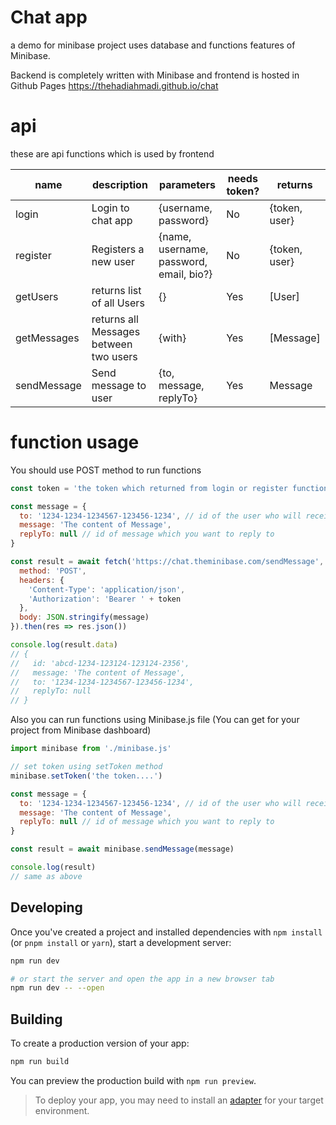 # Chat app
a demo for minibase project
uses database and functions features of Minibase. 

Backend is completely written with Minibase and frontend is hosted in Github Pages https://thehadiahmadi.github.io/chat

# api
these are api functions which is used by frontend

|name|description|parameters|needs token?|returns|
|---|---|---|---|---|
|login|Login to chat app|{username, password}|No|{token, user}|
|register|Registers a new user|{name, username, password, email, bio?}|No|{token, user}|
|getUsers|returns list of all Users|{}|Yes|[User]|
|getMessages|returns all Messages between two users|{with}|Yes|[Message]|
|sendMessage|Send message to user|{to, message, replyTo}|Yes|Message|

# function usage
You should use POST method to run functions

```js
const token = 'the token which returned from login or register functions'

const message = {
  to: '1234-1234-1234567-123456-1234', // id of the user who will receive the message
  message: 'The content of Message',
  replyTo: null // id of message which you want to reply to
}

const result = await fetch('https://chat.theminibase.com/sendMessage', {
  method: 'POST',
  headers: {
    'Content-Type': 'application/json',
    'Authorization': 'Bearer ' + token
  },
  body: JSON.stringify(message)
}).then(res => res.json())

console.log(result.data) 
// {
//   id: 'abcd-1234-123124-123124-2356', 
//   message: 'The content of Message', 
//   to: '1234-1234-1234567-123456-1234', 
//   replyTo: null
// }
```

Also you can run functions using Minibase.js file (You can get for your project from Minibase dashboard)
```js
import minibase from './minibase.js'

// set token using setToken method
minibase.setToken('the token....')

const message = {
  to: '1234-1234-1234567-123456-1234', // id of the user who will receive the message
  message: 'The content of Message',
  replyTo: null // id of message which you want to reply to
}

const result = await minibase.sendMessage(message)

console.log(result)
// same as above
```


## Developing

Once you've created a project and installed dependencies with `npm install` (or `pnpm install` or `yarn`), start a development server:

```bash
npm run dev

# or start the server and open the app in a new browser tab
npm run dev -- --open
```

## Building

To create a production version of your app:

```bash
npm run build
```

You can preview the production build with `npm run preview`.

> To deploy your app, you may need to install an [adapter](https://kit.svelte.dev/docs/adapters) for your target environment.
